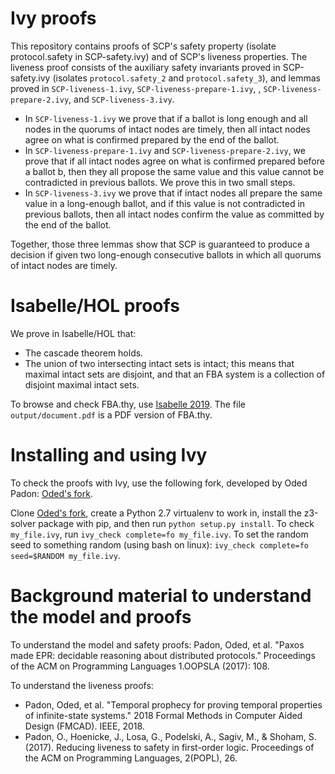 # Ivy proofs

This repository contains proofs of SCP's safety property (isolate
protocol.safety in SCP-safety.ivy) and of SCP's liveness properties. The
liveness proof consists of the auxiliary safety invariants proved in
SCP-safety.ivy (isolates `protocol.safety_2` and `protocol.safety_3`), and
lemmas proved in `SCP-liveness-1.ivy`, `SCP-liveness-prepare-1.ivy`,
, `SCP-liveness-prepare-2.ivy`, and
`SCP-liveness-3.ivy`.

* In `SCP-liveness-1.ivy` we prove that if a ballot is long enough and all
  nodes in the quorums of intact nodes are timely, then all intact nodes agree
  on what is confirmed prepared by the end of the ballot.
* In `SCP-liveness-prepare-1.ivy` and `SCP-liveness-prepare-2.ivy`, we prove
  that if all intact nodes agree on what is confirmed prepared before a ballot
  b, then they all propose the same value and this value cannot be contradicted
  in previous ballots. We prove this in two small steps.
* In `SCP-liveness-3.ivy` we prove that if intact nodes all prepare the same
  value in a long-enough ballot, and if this value is not contradicted in
  previous ballots, then all intact nodes confirm the value as committed by the
  end of the ballot.

Together, those three lemmas show that SCP is guaranteed to produce a decision
if given two long-enough consecutive ballots in which all quorums of intact
nodes are timely.

# Isabelle/HOL proofs

We prove in Isabelle/HOL that:
* The cascade theorem holds.
* The union of two intersecting intact sets is intact; this means that maximal
  intact sets are disjoint, and that an FBA system is a collection of disjoint
  maximal intact sets.

To browse and check FBA.thy, use [Isabelle 2019](https://isabelle.in.tum.de/).
The file `output/document.pdf` is a PDF version of FBA.thy.

# Installing and using Ivy

To check the proofs with Ivy, use the following fork, developed by Oded Padon:
[Oded's fork](https://github.com/odedp/ivy).

Clone [Oded's fork](https://github.com/odedp/ivy), create a Python 2.7
virtualenv to work in, install the z3-solver package with pip, and then run
`python setup.py install`. To check `my_file.ivy`, run `ivy_check complete=fo
my_file.ivy`. To set the random seed to something random (using bash on linux):
`ivy_check complete=fo seed=$RANDOM my_file.ivy`.

# Background material to understand the model and proofs

To understand the model and safety proofs: Padon, Oded, et al. "Paxos made EPR:
decidable reasoning about distributed protocols." Proceedings of the ACM on
Programming Languages 1.OOPSLA (2017): 108.

To understand the liveness proofs:

* Padon, Oded, et al. "Temporal prophecy for proving temporal properties of
  infinite-state systems." 2018 Formal Methods in Computer Aided Design
  (FMCAD). IEEE, 2018.
* Padon, O., Hoenicke, J., Losa, G., Podelski, A., Sagiv, M., & Shoham, S.
  (2017). Reducing liveness to safety in first-order logic. Proceedings of the
  ACM on Programming Languages, 2(POPL), 26.
